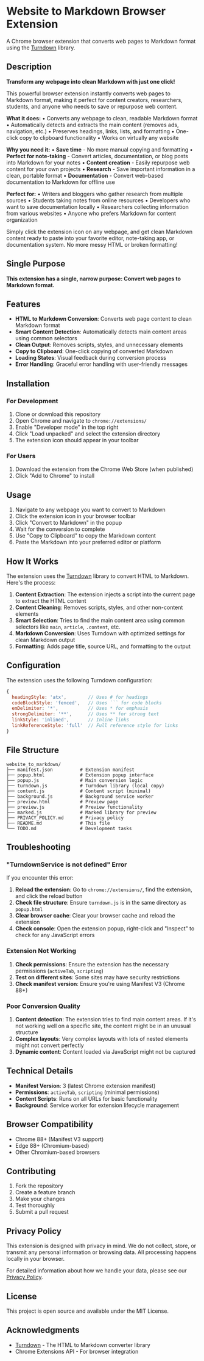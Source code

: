 # Website to Markdown Browser Extension

A Chrome browser extension that converts web pages to Markdown format using the [Turndown](https://github.com/mixmark-io/turndown) library.

## Description

**Transform any webpage into clean Markdown with just one click!**

This powerful browser extension instantly converts web pages to Markdown format, making it perfect for content creators, researchers, students, and anyone who needs to save or repurpose web content.

**What it does:**
• Converts any webpage to clean, readable Markdown format
• Automatically detects and extracts the main content (removes ads, navigation, etc.)
• Preserves headings, links, lists, and formatting
• One-click copy to clipboard functionality
• Works on virtually any website

**Why you need it:**
• **Save time** - No more manual copying and formatting
• **Perfect for note-taking** - Convert articles, documentation, or blog posts into Markdown for your notes
• **Content creation** - Easily repurpose web content for your own projects
• **Research** - Save important information in a clean, portable format
• **Documentation** - Convert web-based documentation to Markdown for offline use

**Perfect for:**
• Writers and bloggers who gather research from multiple sources
• Students taking notes from online resources
• Developers who want to save documentation locally
• Researchers collecting information from various websites
• Anyone who prefers Markdown for content organization

Simply click the extension icon on any webpage, and get clean Markdown content ready to paste into your favorite editor, note-taking app, or documentation system. No more messy HTML or broken formatting!

## Single Purpose

**This extension has a single, narrow purpose: Convert web pages to Markdown format.**

## Features

- **HTML to Markdown Conversion**: Converts web page content to clean Markdown format
- **Smart Content Detection**: Automatically detects main content areas using common selectors
- **Clean Output**: Removes scripts, styles, and unnecessary elements
- **Copy to Clipboard**: One-click copying of converted Markdown
- **Loading States**: Visual feedback during conversion process
- **Error Handling**: Graceful error handling with user-friendly messages

## Installation

### For Development

1. Clone or download this repository
2. Open Chrome and navigate to `chrome://extensions/`
3. Enable "Developer mode" in the top right
4. Click "Load unpacked" and select the extension directory
5. The extension icon should appear in your toolbar

### For Users

1. Download the extension from the Chrome Web Store (when published)
2. Click "Add to Chrome" to install

## Usage

1. Navigate to any webpage you want to convert to Markdown
2. Click the extension icon in your browser toolbar
3. Click "Convert to Markdown" in the popup
4. Wait for the conversion to complete
5. Use "Copy to Clipboard" to copy the Markdown content
6. Paste the Markdown into your preferred editor or platform

## How It Works

The extension uses the [Turndown](https://github.com/mixmark-io/turndown) library to convert HTML to Markdown. Here's the process:

1. **Content Extraction**: The extension injects a script into the current page to extract the HTML content
2. **Content Cleaning**: Removes scripts, styles, and other non-content elements
3. **Smart Selection**: Tries to find the main content area using common selectors like `main`, `article`, `.content`, etc.
4. **Markdown Conversion**: Uses Turndown with optimized settings for clean Markdown output
5. **Formatting**: Adds page title, source URL, and formatting to the output

## Configuration

The extension uses the following Turndown configuration:

```javascript
{
  headingStyle: 'atx',        // Uses # for headings
  codeBlockStyle: 'fenced',   // Uses ``` for code blocks
  emDelimiter: '*',           // Uses * for emphasis
  strongDelimiter: '**',      // Uses ** for strong text
  linkStyle: 'inlined',       // Inline links
  linkReferenceStyle: 'full'  // Full reference style for links
}
```

## File Structure

```
website_to_markdown/
├── manifest.json          # Extension manifest
├── popup.html             # Extension popup interface
├── popup.js               # Main conversion logic
├── turndown.js            # Turndown library (local copy)
├── content.js             # Content script (minimal)
├── background.js          # Background service worker
├── preview.html           # Preview page
├── preview.js             # Preview functionality
├── marked.js              # Marked library for preview
├── PRIVACY_POLICY.md      # Privacy policy
├── README.md              # This file
└── TODO.md                # Development tasks
```

## Troubleshooting

### "TurndownService is not defined" Error

If you encounter this error:

1. **Reload the extension**: Go to `chrome://extensions/`, find the extension, and click the reload button
2. **Check file structure**: Ensure `turndown.js` is in the same directory as `popup.html`
3. **Clear browser cache**: Clear your browser cache and reload the extension
4. **Check console**: Open the extension popup, right-click and "Inspect" to check for any JavaScript errors

### Extension Not Working

1. **Check permissions**: Ensure the extension has the necessary permissions (`activeTab`, `scripting`)
2. **Test on different sites**: Some sites may have security restrictions
3. **Check manifest version**: Ensure you're using Manifest V3 (Chrome 88+)

### Poor Conversion Quality

1. **Content detection**: The extension tries to find main content areas. If it's not working well on a specific site, the content might be in an unusual structure
2. **Complex layouts**: Very complex layouts with lots of nested elements might not convert perfectly
3. **Dynamic content**: Content loaded via JavaScript might not be captured

## Technical Details

- **Manifest Version**: 3 (latest Chrome extension manifest)
- **Permissions**: `activeTab`, `scripting` (minimal permissions)
- **Content Scripts**: Runs on all URLs for basic functionality
- **Background**: Service worker for extension lifecycle management

## Browser Compatibility

- Chrome 88+ (Manifest V3 support)
- Edge 88+ (Chromium-based)
- Other Chromium-based browsers

## Contributing

1. Fork the repository
2. Create a feature branch
3. Make your changes
4. Test thoroughly
5. Submit a pull request

## Privacy Policy

This extension is designed with privacy in mind. We do not collect, store, or transmit any personal information or browsing data. All processing happens locally in your browser.

For detailed information about how we handle your data, please see our [Privacy Policy](PRIVACY_POLICY.md).

## License

This project is open source and available under the MIT License.

## Acknowledgments

- [Turndown](https://github.com/mixmark-io/turndown) - The HTML to Markdown converter library
- Chrome Extensions API - For browser integration